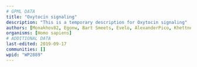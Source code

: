 ```yaml
---
# GPML DATA
title: "Oxytocin signaling"
description: "This is a temporary description for Oxytocin signaling"
authors: [Monakhov82, Egonw, Bart Smeets, Evelo, AlexanderPico, Khettne, Fehrhart, MaintBot]
organisms: [Homo sapiens]
# ADDITIONAL DATA
last-edited: 2019-09-17
communities: []
wpid: "WP2889"
---
```

